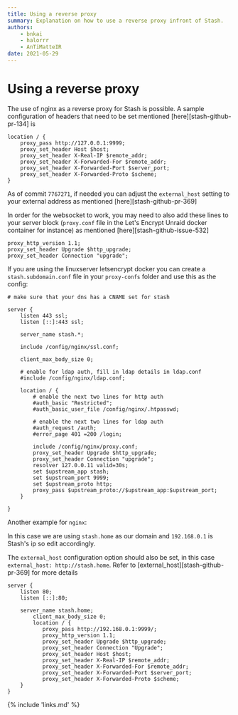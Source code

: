 ```yaml
---
title: Using a reverse proxy
summary: Explanation on how to use a reverse proxy infront of Stash.
authors:
    - bnkai
    - halorrr
    - AnTiMatteIR
date: 2021-05-29
---
```


# Using a reverse proxy

The use of nginx as a reverse proxy for Stash is possible. 
A sample configuration of headers that need to be set mentioned [here][stash-github-pr-134] is 

```nginx
location / {
    proxy_pass http://127.0.0.1:9999;
    proxy_set_header Host $host;
    proxy_set_header X-Real-IP $remote_addr;
    proxy_set_header X-Forwarded-For $remote_addr;
    proxy_set_header X-Forwarded-Port $server_port;
    proxy_set_header X-Forwarded-Proto $scheme;
}
```

As of commit `7767271`, if needed you can adjust the `external_host` setting to your external address as mentioned [here][stash-github-pr-369]

In order for the websocket to work, you may need to also add these lines to your server block (`proxy.conf` file in the Let's Encrypt Unraid docker container for instance) as mentioned [here][stash-github-issue-532]

```nginx
proxy_http_version 1.1;
proxy_set_header Upgrade $http_upgrade;
proxy_set_header Connection "upgrade";
```

If you are using the linuxserver letsencrypt docker you can create a `stash.subdomain.conf` file in your `proxy-confs` folder and use this as the config:

```nginx
# make sure that your dns has a CNAME set for stash

server {
    listen 443 ssl;
    listen [::]:443 ssl;

    server_name stash.*;

    include /config/nginx/ssl.conf;

    client_max_body_size 0;

    # enable for ldap auth, fill in ldap details in ldap.conf
    #include /config/nginx/ldap.conf;

    location / {
        # enable the next two lines for http auth
        #auth_basic "Restricted";
        #auth_basic_user_file /config/nginx/.htpasswd;

        # enable the next two lines for ldap auth
        #auth_request /auth;
        #error_page 401 =200 /login;

        include /config/nginx/proxy.conf;
        proxy_set_header Upgrade $http_upgrade;
        proxy_set_header Connection "upgrade";
        resolver 127.0.0.11 valid=30s;
        set $upstream_app stash;
        set $upstream_port 9999;
        set $upstream_proto http;
        proxy_pass $upstream_proto://$upstream_app:$upstream_port;
    }

}
```

Another example for `nginx`:

In this case we are using `stash.home` as our domain and `192.168.0.1` is Stash's ip so edit accordingly.

The `external_host` configuration option should also be set, in this case `external_host: http://stash.home`. Refer to [external_host][stash-github-pr-369] for more details

```nginx
server {
    listen 80;
    listen [::]:80;

    server_name stash.home;
        client_max_body_size 0;
        location / {
           proxy_pass http://192.168.0.1:9999/;
           proxy_http_version 1.1;
           proxy_set_header Upgrade $http_upgrade;
           proxy_set_header Connection "Upgrade";
           proxy_set_header Host $host;
           proxy_set_header X-Real-IP $remote_addr;
           proxy_set_header X-Forwarded-For $remote_addr;
           proxy_set_header X-Forwarded-Port $server_port;
           proxy_set_header X-Forwarded-Proto $scheme;
    }
}
```


{% include 'links.md' %}